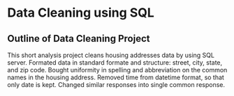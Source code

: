 # Data Cleaning using SQL

## Outline of Data Cleaning Project

This short analysis project cleans housing addresses data by using SQL server.
Formated data in standard formate and structure: street, city, state, and zip code.
Bought uniformity in spelling and abbreviation  on the common names in the housing address.
Removed time from datetime format, so that only date is kept.
Changed similar responses into single common response.
